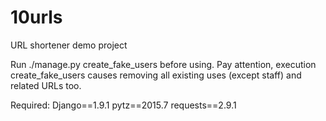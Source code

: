# 10urls
URL shortener demo project


Run ./manage.py create_fake_users before using.
Pay attention, execution create_fake_users causes removing all existing uses (except staff) and related URLs too.

Required:
Django==1.9.1
pytz==2015.7
requests==2.9.1